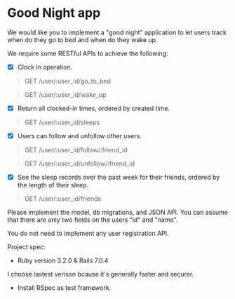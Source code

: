 # Good Night app

We would like you to implement a "good night" application to let users track when do they go to bed and when do they wake up.

We require some RESTful APIs to achieve the following:
- [x] Clock In operation.
> GET /user/:user_id/go_to_bed

> GET /user/:user_id/wake_up
- [x] Return all clocked-in times, ordered by created time.
> GET /user/:user_id/sleeps
- [x] Users can follow and unfollow other users.
> GET /user/:user_id/follow/:friend_id

> GET /user/:user_id/unfollow/:friend_id
- [x] See the sleep records over the past week for their friends, ordered by the length of their sleep.
> GET /user/:user_id/friends

Please implement the model, db migrations, and JSON API.
You can assume that there are only two fields on the users "id" and "name".

You do not need to implement any user registration API.

Project spec:

* Ruby version 3.2.0 & Rails 7.0.4

I choose lastest verison bcause it's generally faster and securer.

* Install RSpec as test framework.